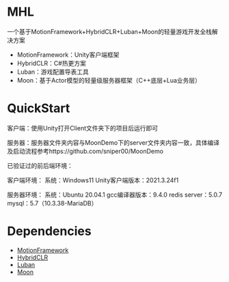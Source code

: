 # MHL
一个基于MotionFramework+HybridCLR+Luban+Moon的轻量游戏开发全栈解决方案
- MotionFramework：Unity客户端框架
- HybridCLR：C#热更方案
- Luban：游戏配置导表工具
- Moon：基于Actor模型的轻量级服务器框架（C++底层+Lua业务层）

# QuickStart

客户端：使用Unity打开Client文件夹下的项目后运行即可

服务器：服务器文件夹内容与MoonDemo下的server文件夹内容一致，具体编译及启动流程参考https://github.com/sniper00/MoonDemo

已验证过的前后端环境：

客户端环境：
系统：Windows11
Unity客户端版本：2021.3.24f1

服务器环境：
系统：Ubuntu 20.04.1
gcc编译器版本：9.4.0
redis server：5.0.7
mysql：5.7（10.3.38-MariaDB）

# Dependencies

- [MotionFramework](https://github.com/gmhevinci/MotionFramework)
- [HybridCLR](https://github.com/focus-creative-games/hybridclr)
- [Luban](https://github.com/focus-creative-games/luban)
- [Moon](https://github.com/sniper00/moon)
